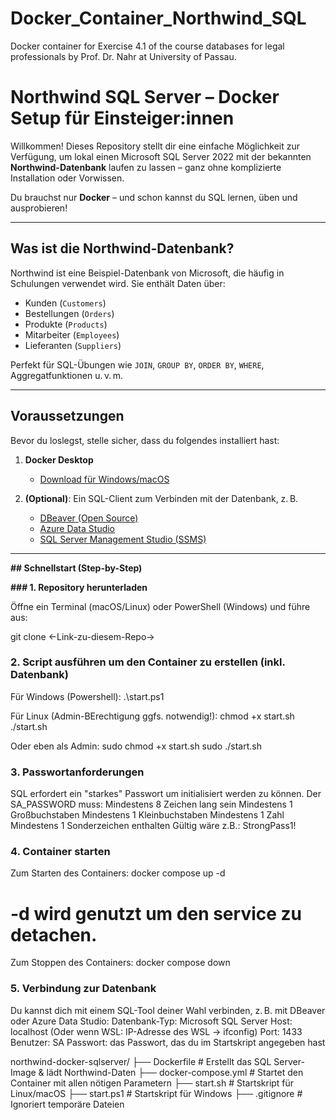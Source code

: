 # Docker_Container_Northwind_SQL
Docker container for Exercise 4.1 of the course databases for legal professionals by Prof. Dr. Nahr at University of Passau.
# Northwind SQL Server – Docker Setup für Einsteiger:innen

Willkommen! Dieses Repository stellt dir eine einfache Möglichkeit zur Verfügung, um lokal einen Microsoft SQL Server 2022 mit der bekannten **Northwind-Datenbank** laufen zu lassen – ganz ohne komplizierte Installation oder Vorwissen.

Du brauchst nur **Docker** – und schon kannst du SQL lernen, üben und ausprobieren!

---

## Was ist die Northwind-Datenbank?

Northwind ist eine Beispiel-Datenbank von Microsoft, die häufig in Schulungen verwendet wird. Sie enthält Daten über:

- Kunden (`Customers`)
- Bestellungen (`Orders`)
- Produkte (`Products`)
- Mitarbeiter (`Employees`)
- Lieferanten (`Suppliers`)

Perfekt für SQL-Übungen wie `JOIN`, `GROUP BY`, `ORDER BY`, `WHERE`, Aggregatfunktionen u. v. m.

---

## Voraussetzungen

Bevor du loslegst, stelle sicher, dass du folgendes installiert hast:

1. **Docker Desktop**  
   - [Download für Windows/macOS](https://www.docker.com/products/docker-desktop)

2. **(Optional)**: Ein SQL-Client zum Verbinden mit der Datenbank, z. B.  
   - [DBeaver (Open Source)](https://dbeaver.io/)
   - [Azure Data Studio](https://learn.microsoft.com/de-de/sql/azure-data-studio/)
   - [SQL Server Management Studio (SSMS)](https://learn.microsoft.com/de-de/sql/ssms/)

---

**##  Schnellstart (Step-by-Step)**

**### 1. Repository herunterladen**

Öffne ein Terminal (macOS/Linux) oder PowerShell (Windows) und führe aus:

git clone <-Link-zu-diesem-Repo->

### 2. Script ausführen um den Container zu erstellen (inkl. Datenbank)
Für Windows (Powershell):
.\start.ps1

Für Linux (Admin-BErechtigung ggfs. notwendig!):
chmod +x start.sh
./start.sh

Oder eben als Admin:
sudo chmod +x start.sh
sudo ./start.sh

### 3. Passwortanforderungen
SQL erfordert ein "starkes" Passwort um initialisiert werden zu können.
Der SA_PASSWORD muss:
Mindestens 8 Zeichen lang sein
Mindestens 1 Großbuchstaben
Mindestens 1 Kleinbuchstaben
Mindestens 1 Zahl
Mindestens 1 Sonderzeichen enthalten
Gültig wäre z.B.: StrongPass1!


### 4. Container starten
Zum Starten des Containers:
docker compose up -d
# -d wird genutzt um den service zu detachen.

Zum Stoppen des Containers:
docker compose down

### 5. Verbindung zur Datenbank
Du kannst dich mit einem SQL-Tool deiner Wahl verbinden, z. B. mit DBeaver oder Azure Data Studio:
Datenbank-Typ: Microsoft SQL Server
Host: localhost (Oder wenn WSL: IP-Adresse des WSL -> ifconfig)
Port: 1433
Benutzer: SA
Passwort: das Passwort, das du im Startskript angegeben hast

northwind-docker-sqlserver/
├── Dockerfile          # Erstellt das SQL Server-Image & lädt Northwind-Daten
├── docker-compose.yml  # Startet den Container mit allen nötigen Parametern
├── start.sh            # Startskript für Linux/macOS
├── start.ps1           # Startskript für Windows
├── .gitignore          # Ignoriert temporäre Dateien
